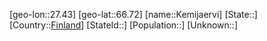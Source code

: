 ﻿---
location: [66.72,27.43]
type: City
tags:
- geo/City


SpocWebEntityId: 31381
isDeleted: false
confidential: public

---
[geo-lon::27.43]
[geo-lat::66.72]
[name::Kemijaervi]
[State::]
[Country::[Finland](geo/Continent/Europe/Finland.md)]
[StateId::]
[Population::]
[Unknown::]

